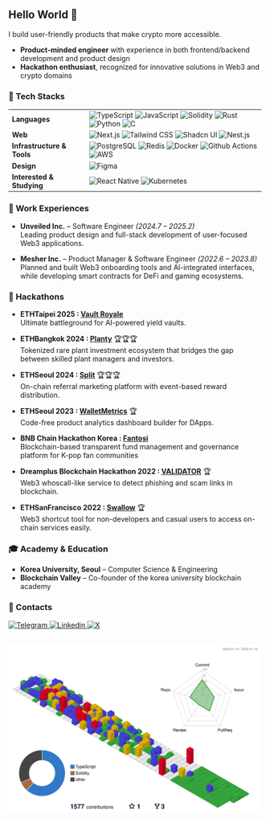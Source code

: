 ## Hello World 🐧

I build user-friendly products that make crypto more accessible.

- **Product-minded engineer** with experience in both frontend/backend development and product design
- **Hackathon enthusiast**, recognized for innovative solutions in Web3 and crypto domains

### 🧰 Tech Stacks

<table>
  <tr>
    <td><strong>Languages</strong></td>
    <td><img src="https://img.shields.io/badge/TypeScript-007ACC?style=for-the-badge&logo=typescript&logoColor=white" alt="TypeScript"> <img src="https://img.shields.io/badge/JavaScript-F7DF1E?style=for-the-badge&logo=javascript&logoColor=black" alt="JavaScript"> <img src="https://img.shields.io/badge/Solidity-363636?style=for-the-badge&logo=solidity&logoColor=white" alt="Solidity"> <img src="https://img.shields.io/badge/Rust-000000?style=for-the-badge&logo=rust&logoColor=white" alt="Rust"> <img src="https://img.shields.io/badge/Python-3776AB?style=for-the-badge&logo=python&logoColor=white" alt="Python"> <img src="https://img.shields.io/badge/C-00599C?style=for-the-badge&logo=c&logoColor=white" alt="C"></td>
  </tr>
  <tr>
    <td><strong>Web</strong></td>
    <td><img src="https://img.shields.io/badge/Next.js-000000?style=for-the-badge&logo=next.js&logoColor=white" alt="Next.js"> <img src="https://img.shields.io/badge/Tailwind_CSS-38B2AC?style=for-the-badge&logo=tailwind-css&logoColor=white" alt="Tailwind CSS"> <img src="https://img.shields.io/badge/Shadcn_UI-000000?style=for-the-badge" alt="Shadcn UI"> <img src="https://img.shields.io/badge/Nest.js-E0234E?style=for-the-badge&logo=nestjs&logoColor=white" alt="Nest.js"></td>
  </tr>
  <tr>
    <td><strong>Infrastructure & Tools</strong></td>
    <td><img src="https://img.shields.io/badge/PostgreSQL-316192?style=for-the-badge&logo=postgresql&logoColor=white" alt="PostgreSQL"> <img src="https://img.shields.io/badge/Redis-DC382D?style=for-the-badge&logo=redis&logoColor=white" alt="Redis"> <img src="https://img.shields.io/badge/Docker-2496ED?style=for-the-badge&logo=docker&logoColor=white" alt="Docker"> <img src="https://img.shields.io/badge/Github_Actions-2088FF?style=for-the-badge&logo=github-actions&logoColor=white" alt="Github Actions"> <img src="https://img.shields.io/badge/AWS-%23FF9900.svg?style=for-the-badge&logo=amazon-aws&logoColor=white" alt="AWS"></td>
  </tr>
  <tr>
    <td><strong>Design</strong></td>
    <td><img src="https://img.shields.io/badge/Figma-F24E1E?style=for-the-badge&logo=figma&logoColor=white" alt="Figma"></td>
  </tr>
  <tr>
    <td><strong>Interested & Studying</strong></td>
    <td><img src="https://img.shields.io/badge/React_Native-20232A?style=for-the-badge&logo=react&logoColor=61DAFB" alt="React Native"> <img src="https://img.shields.io/badge/Kubernetes-326CE5?style=for-the-badge&logo=kubernetes&logoColor=white" alt="Kubernetes"></td>
  </tr>
</table>

### 💼 Work Experiences

- **Unveiled Inc.** – Software Engineer _(2024.7 – 2025.2)_<br/>
  Leading product design and full-stack development of user-focused Web3 applications.

- **Mesher Inc.** – Product Manager & Software Engineer _(2022.6 – 2023.8)_<br/>
  Planned and built Web3 onboarding tools and AI-integrated interfaces, while developing smart contracts for DeFi and gaming ecosystems.

### 🥇 Hackathons

- **ETHTaipei 2025 : [Vault Royale](https://github.com/pengtoshi/vault-royale-monorepo)** <br>
  Ultimate battleground for AI-powered yield vaults.

- **ETHBangkok 2024 : [Planty](https://github.com/pengtoshi/planty-frontend)** 🏆🏆🏆 <br>
  Tokenized rare plant investment ecosystem that bridges the gap between skilled plant managers and investors.

- **ETHSeoul 2024 : [Split](https://github.com/pengtoshi/split-public-integrated)** 🏆🏆🏆 <br>
  On-chain referral marketing platform with event-based reward distribution.

- **ETHSeoul 2023 : [WalletMetrics](https://github.com/pengtoshi/walletmetrics-server)** 🏆 <br>
  Code-free product analytics dashboard builder for DApps.

- **BNB Chain Hackathon Korea : [Fantosi](https://github.com/Fantosi/Fantosi)**<br>
  Blockchain-based transparent fund management and governance platform for K-pop fan communities

- **Dreamplus Blockchain Hackathon 2022 : [VALIDATOR](https://github.com/pengtoshi/validator-backend)** 🏆 <br>
  Web3 whoscall-like service to detect phishing and scam links in blockchain.

- **ETHSanFrancisco 2022 : [Swallow](https://github.com/mesher-labs/swallow-monorepo)** 🏆 <br>
  Web3 shortcut tool for non-developers and casual users to access on-chain services easily.

### 🎓 Academy & Education

- **Korea University, Seoul** – Computer Science & Engineering
- **Blockchain Valley** – Co-founder of the korea university blockchain academy

### 📧 Contacts

<a href="https://t.me/pengtoshi">
  <img alt="Telegram" src="https://img.shields.io/badge/Telegram-2CA5E0?style=for-the-badge&logo=telegram&logoColor=white">
</a>
<a href="https://www.linkedin.com/in/pengtoshi/">
  <img alt="Linkedin" src="https://img.shields.io/badge/linkedin-%230077B5.svg?style=for-the-badge&logo=linkedin&logoColor=white">
</a>
<a href="https://x.com/pengtoshi">
  <img alt="X" src="https://img.shields.io/badge/X-000000?style=for-the-badge&logo=x&logoColor=white">
</a>

<br/>
<br/>

![](./profile-3d-contrib/profile-gitblock.svg)

